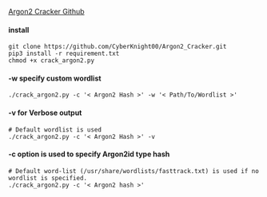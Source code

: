 [Argon2 Cracker Github](https://github.com/CyberKnight00/Argon2_Cracker)

#### install
```shell
git clone https://github.com/CyberKnight00/Argon2_Cracker.git
pip3 install -r requirement.txt
chmod +x crack_argon2.py
```

####  -w specify custom wordlist
```shell
./crack_argon2.py -c '< Argon2 Hash >' -w '< Path/To/Wordlist >'
```

####  -v for Verbose output
```shell
# Default wordlist is used
./crack_argon2.py -c '< Argon2 Hash >' -v
```

#### -c option is used to specify Argon2id type hash
```shell
# Default word-list (/usr/share/wordlists/fasttrack.txt) is used if no wordlist is specified.
./crack_argon2.py -c '< Argon2 hash >'
```

